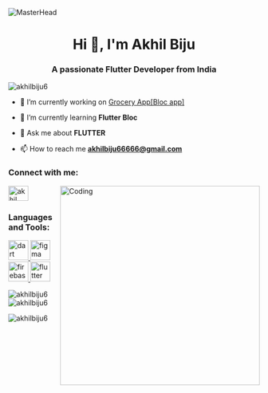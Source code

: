 ![MasterHead](https://user-images.githubusercontent.com/20864934/112645749-933b4000-8e25-11eb-8fc6-5c57c5e6e1ba.jpg)
<h1 align="center">Hi 👋, I'm Akhil Biju</h1>
<h3 align="center">A passionate Flutter Developer from India</h3>

<p align="left"> <img src="https://komarev.com/ghpvc/?username=akhilbiju6&label=Profile%20views&color=0e75b6&style=flat" alt="akhilbiju6" /> </p>

- 🔭 I’m currently working on [Grocery App[Bloc app]](https://github.com/akhilbiju6/bloc_first_project.git)

- 🌱 I’m currently learning **Flutter Bloc**

- 💬 Ask me about **FLUTTER**

- 📫 How to reach me **akhilbiju66666@gmail.com**

<h3 align="left">Connect with me:</h3>
<img align="right" alt="Coding" width="400" src="https://i.pinimg.com/originals/08/cc/1e/08cc1ec473a1452201f6e368e34e951c.gif">
<p align="left">
<a href="https://linkedin.com/in/akhil biju" target="blank"><img align="center" src="https://raw.githubusercontent.com/rahuldkjain/github-profile-readme-generator/master/src/images/icons/Social/linked-in-alt.svg" alt="akhil biju" height="30" width="40" /></a>
</p>

<h3 align="left">Languages and Tools:</h3>
<p align="left"> <a href="https://dart.dev" target="_blank" rel="noreferrer"> <img src="https://www.vectorlogo.zone/logos/dartlang/dartlang-icon.svg" alt="dart" width="40" height="40"/> </a> <a href="https://www.figma.com/" target="_blank" rel="noreferrer"> <img src="https://www.vectorlogo.zone/logos/figma/figma-icon.svg" alt="figma" width="40" height="40"/> </a> <a href="https://firebase.google.com/" target="_blank" rel="noreferrer"> <img src="https://www.vectorlogo.zone/logos/firebase/firebase-icon.svg" alt="firebase" width="40" height="40"/> </a> <a href="https://flutter.dev" target="_blank" rel="noreferrer"> <img src="https://www.vectorlogo.zone/logos/flutterio/flutterio-icon.svg" alt="flutter" width="40" height="40"/> </a> </p>

<p><img align="left" src="https://github-readme-stats.vercel.app/api/top-langs?username=akhilbiju6&show_icons=true&locale=en&layout=compact" alt="akhilbiju6" /></p>

<p>&nbsp;<img align="center" src="https://github-readme-stats.vercel.app/api?username=akhilbiju6&show_icons=true&locale=en" alt="akhilbiju6" /></p>

<p><img align="center" src="https://github-readme-streak-stats.herokuapp.com/?user=akhilbiju6&" alt="akhilbiju6" /></p>
